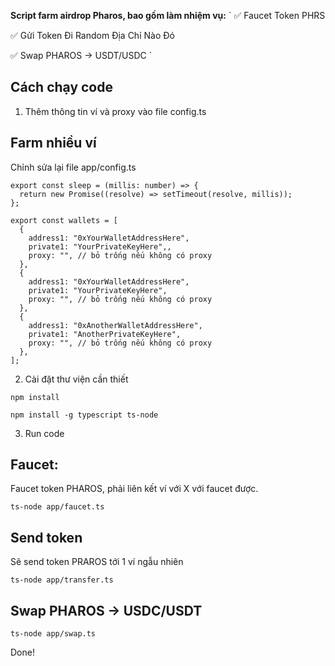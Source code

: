 **Script farm airdrop Pharos, bao gồm làm nhiệm vụ:**
`
✅ Faucet Token PHRS

✅ Gửi Token Đi Random Địa Chỉ Nào Đó

✅ Swap PHAROS -> USDT/USDC
`
## Cách chạy code

1. Thêm thông tin ví và proxy vào file config.ts

## Farm nhiều ví

Chỉnh sửa lại file app/config.ts

```
export const sleep = (millis: number) => {
  return new Promise((resolve) => setTimeout(resolve, millis));
};

export const wallets = [
  {
    address1: "0xYourWalletAddressHere",
    private1: "YourPrivateKeyHere",,
    proxy: "", // bỏ trống nếu không có proxy
  },
  {
    address1: "0xYourWalletAddressHere",
    private1: "YourPrivateKeyHere",
    proxy: "", // bỏ trống nếu không có proxy
  },
  {
    address1: "0xAnotherWalletAddressHere",
    private1: "AnotherPrivateKeyHere",
    proxy: "", // bỏ trống nếu không có proxy
  },
];

```

2. Cài đặt thư viện cần thiết

```
npm install
```

```
npm install -g typescript ts-node

```

3. Run code

## Faucet:

Faucet token PHAROS, phải liên kết ví với X với faucet được.

```
ts-node app/faucet.ts

```

## Send token

Sẽ send token PRAROS tới 1 ví ngẫu nhiên

```
ts-node app/transfer.ts

```

## Swap PHAROS -> USDC/USDT

```
ts-node app/swap.ts

```

Done!
